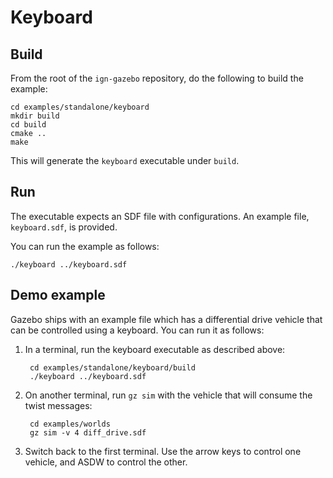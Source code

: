 # Keyboard

## Build

From the root of the `ign-gazebo` repository, do the following to build the example:

~~~
cd examples/standalone/keyboard
mkdir build
cd build
cmake ..
make
~~~

This will generate the `keyboard` executable under `build`.

## Run

The executable expects an SDF file with configurations.
An example file, `keyboard.sdf`, is provided.

You can run the example as follows:

    ./keyboard ../keyboard.sdf

## Demo example

Gazebo ships with an example file which has a differential drive vehicle
that can be controlled using a keyboard. You can run it as follows:

1. In a terminal, run the keyboard executable as described above:

        cd examples/standalone/keyboard/build
        ./keyboard ../keyboard.sdf

1. On another terminal, run `gz sim` with the vehicle that will
   consume the twist messages:

        cd examples/worlds
        gz sim -v 4 diff_drive.sdf

1. Switch back to the first terminal. Use the arrow keys to control one vehicle,
   and ASDW to control the other.
